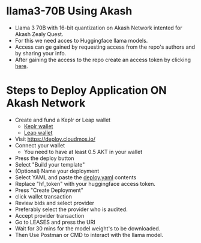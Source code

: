 # llama3-70B Using Akash

- Llama 3 70B with 16-bit quantization on Akash Network intented for Akash Zealy Quest.
- For this we need acces to Huggingface llama models.
- Access can ge gained by requesting access from the repo's authors and by sharing your info.
- After gaining the access to the repo create an access token by clicking [here](https://huggingface.co/settings/tokens).

# Steps to Deploy Application ON Akash Network

- Create and fund a Keplr or Leap wallet
  - [Keplr wallet](https://akash.network/docs/getting-started/token-and-wallets/#keplr-wallet)
  - [Leap wallet](https://akash.network/docs/getting-started/token-and-wallets/#leap-cosmos-wallet)
- Visit https://deploy.cloudmos.io/
- Connect your wallet
  - You need to have at least 0.5 AKT in your wallet
- Press the deploy button
- Select "Build your template"
- (Optional) Name your deployment
- Select YAML and paste the [deploy.yaml](deploy.yaml) contents
- Replace "hf_token" with your huggingface access token.
- Press "Create Deployment"
- click wallet transaction
- Review bids and select provider
- Preferably select the provider who is audited.
- Accept provider transaction
- Go to LEASES and press the URI
- Wait for 30 mins for the model weight's to be downloaded.
- Then Use Postman or CMD to interact with the llama model.

